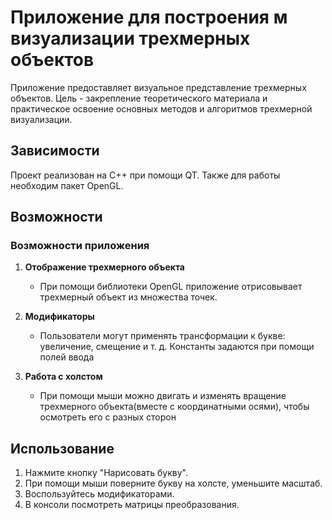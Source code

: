 # Приложение для построения м визуализации трехмерных объектов

Приложение предоставляет визуальное представление трехмерных объектов. Цель - закрепление теоретического материала и практическое освоение основных методов и алгоритмов трехмерной визуализации.

## Зависимости

Проект реализован на C++ при помощи QT. Также для работы необходим пакет OpenGL.

## Возможности

### Возможности приложения

1. **Отображение трехмерного объекта**
   - При помощи библиотеки OpenGL приложение отрисовывает трехмерный объект из множества точек.

2. **Модификаторы**
   - Пользователи могут применять трансформации к букве: увеличение, смещение и т. д. Константы задаются при помощи полей ввода

3. **Работа с холстом**
   - При помощи мыши можно двигать и изменять вращение трехмерного объекта(вместе с координатными осями), чтобы осмотреть его с разных сторон

## Использование

1. Нажмите кнопку "Нарисовать букву".
2. При помощи мыши поверните букву на холсте, уменьшите масштаб.
3. Воспользуйтесь модификаторами.
4. В консоли посмотреть матрицы преобразования.
